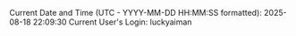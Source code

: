 Current Date and Time (UTC - YYYY-MM-DD HH:MM:SS formatted): 2025-08-18 22:09:30
Current User's Login: luckyaiman

